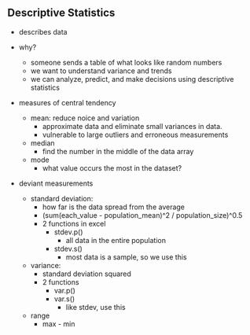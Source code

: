 ## Descriptive Statistics
* describes data
* why?
  * someone sends a table of what looks like random numbers
  * we want to understand variance and trends
  * we can analyze, predict, and make decisions using descriptive statistics

* measures of central tendency
  * mean: reduce noice and variation
    * approximate data and eliminate small variances in data.
    * vulnerable to large outliers and erroneous measurements
  * median
    * find the number in the middle of the data array
  * mode
    * what value occurs the most in the dataset?

* deviant measurements
  * standard deviation:
    * how far is the data spread from the average
    * (sum(each_value - population_mean)^2 / population_size)^0.5
    * 2 functions in excel
      * stdev.p()
        * all data in the entire population
      * stdev.s()
        * most data is a sample, so we use this
  * variance:
    * standard deviation squared
    * 2 functions
      * var.p()
      * var.s()
        * like stdev, use this
  * range
    * max - min

